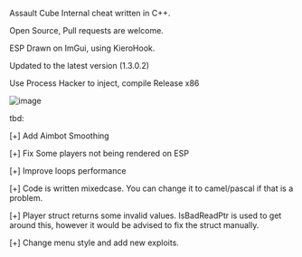 Assault Cube Internal cheat written in C++.

Open Source, Pull requests are welcome.

ESP Drawn on ImGui, using KieroHook.


Updated to the latest version (1.3.0.2)


Use Process Hacker to inject, compile Release x86


![image](https://github.com/user-attachments/assets/9b210875-7eaf-40a3-b82a-349915ac7e07)



tbd:

[+] Add Aimbot Smoothing


[+] Fix Some players not being rendered on ESP


[+] Improve loops performance


[+] Code is written mixedcase. You can change it to camel/pascal if that is a problem.

[+] Player struct returns some invalid values. IsBadReadPtr is used to get around this, however it would be advised to fix the struct manually.

[+] Change menu style and add new exploits.
